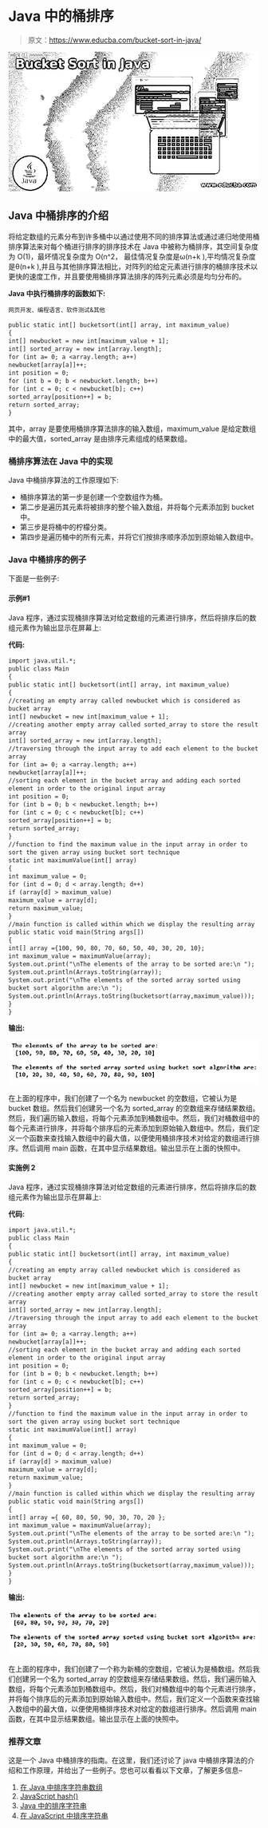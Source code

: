 # Java 中的桶排序

> 原文：<https://www.educba.com/bucket-sort-in-java/>

![Bucket Sort in Java](img/2e912222ed91fb5ac09510b5ee0f776b.png)



## Java 中桶排序的介绍

将给定数组的元素分布到许多桶中以通过使用不同的排序算法或通过递归地使用桶排序算法来对每个桶进行排序的排序技术在 Java 中被称为桶排序，其空间复杂度为 O(1)，最坏情况复杂度为 O(n^2， 最佳情况复杂度是ω(n+k ),平均情况复杂度是θ(n+k ),并且与其他排序算法相比，对阵列的给定元素进行排序的桶排序技术以更快的速度工作，并且要使用桶排序算法排序的阵列元素必须是均匀分布的。

**Java 中执行桶排序的函数如下:**

<small>网页开发、编程语言、软件测试&其他</small>

```
public static int[] bucketsort(int[] array, int maximum_value)
{
int[] newbucket = new int[maximum_value + 1];
int[] sorted_array = new int[array.length];
for (int a= 0; a <array.length; a++)
newbucket[array[a]]++;
int position = 0;
for (int b = 0; b < newbucket.length; b++)
for (int c = 0; c < newbucket[b]; c++)
sorted_array[position++] = b;
return sorted_array;
}
```

其中，array 是要使用桶排序算法排序的输入数组，maximum_value 是给定数组中的最大值，sorted_array 是由排序元素组成的结果数组。

### 桶排序算法在 Java 中的实现

Java 中桶排序算法的工作原理如下:

*   桶排序算法的第一步是创建一个空数组作为桶。
*   第二步是遍历其元素将被排序的整个输入数组，并将每个元素添加到 bucket 中。
*   第三步是将桶中的柠檬分类。
*   第四步是遍历桶中的所有元素，并将它们按排序顺序添加到原始输入数组中。

### Java 中桶排序的例子

下面是一些例子:

#### 示例#1

Java 程序，通过实现桶排序算法对给定数组的元素进行排序，然后将排序后的数组元素作为输出显示在屏幕上:

**代码:**

```
import java.util.*;
public class Main
{
public static int[] bucketsort(int[] array, int maximum_value)
{
//creating an empty array called newbucket which is considered as bucket array
int[] newbucket = new int[maximum_value + 1];
//creating another empty array called sorted_array to store the result array
int[] sorted_array = new int[array.length];
//traversing through the input array to add each element to the bucket array
for (int a= 0; a <array.length; a++)
newbucket[array[a]]++;
//sorting each element in the bucket array and adding each sorted element in order to the original input array
int position = 0;
for (int b = 0; b < newbucket.length; b++)
for (int c = 0; c < newbucket[b]; c++)
sorted_array[position++] = b;
return sorted_array;
}
//function to find the maximum value in the input array in order to sort the given array using bucket sort technique
static int maximumValue(int[] array)
{
int maximum_value = 0;
for (int d = 0; d < array.length; d++)
if (array[d] > maximum_value)
maximum_value = array[d];
return maximum_value;
}
//main function is called within which we display the resulting array
public static void main(String args[])
{
int[] array ={100, 90, 80, 70, 60, 50, 40, 30, 20, 10};
int maximum_value = maximumValue(array);
System.out.print("\nThe elements of the array to be sorted are:\n ");
System.out.println(Arrays.toString(array));
System.out.print("\nThe elements of the sorted array sorted using bucket sort algorithm are:\n ");
System.out.println(Arrays.toString(bucketsort(array,maximum_value)));
}
}
```

**输出:**

![Bucket Sort in Java -1.1](img/7e9620e95be350a616b4897a66bade56.png)



在上面的程序中，我们创建了一个名为 newbucket 的空数组，它被认为是 bucket 数组。然后我们创建另一个名为 sorted_array 的空数组来存储结果数组。然后，我们遍历输入数组，将每个元素添加到桶数组中。然后，我们对桶数组中的每个元素进行排序，并将每个排序后的元素添加到原始输入数组中。然后，我们定义一个函数来查找输入数组中的最大值，以便使用桶排序技术对给定的数组进行排序。然后调用 main 函数，在其中显示结果数组。输出显示在上面的快照中。

#### 实施例 2

Java 程序，通过实现桶排序算法对给定数组的元素进行排序，然后将排序后的数组元素作为输出显示在屏幕上:

**代码:**

```
import java.util.*;
public class Main
{
public static int[] bucketsort(int[] array, int maximum_value)
{
//creating an empty array called newbucket which is considered as bucket array
int[] newbucket = new int[maximum_value + 1];
//creating another empty array called sorted_array to store the result array
int[] sorted_array = new int[array.length];
//traversing through the input array to add each element to the bucket array
for (int a= 0; a <array.length; a++)
newbucket[array[a]]++;
//sorting each element in the bucket array and adding each sorted element in order to the original input array
int position = 0;
for (int b = 0; b < newbucket.length; b++)
for (int c = 0; c < newbucket[b]; c++)
sorted_array[position++] = b;
return sorted_array;
}
//function to find the maximum value in the input array in order to sort the given array using bucket sort technique
static int maximumValue(int[] array)
{
int maximum_value = 0;
for (int d = 0; d < array.length; d++)
if (array[d] > maximum_value)
maximum_value = array[d];
return maximum_value;
}
//main function is called within which we display the resulting array
public static void main(String args[])
{
int[] array ={ 60, 80, 50, 90, 30, 70, 20 };
int maximum_value = maximumValue(array);
System.out.print("\nThe elements of the array to be sorted are:\n ");
System.out.println(Arrays.toString(array));
System.out.print("\nThe elements of the sorted array sorted using bucket sort algorithm are:\n ");
System.out.println(Arrays.toString(bucketsort(array,maximum_value)));
}
}
```

**输出:**

![Bucket Sort in Java -1.2](img/ff41a9d0cc665abc024c6a55fff82b8f.png)



在上面的程序中，我们创建了一个称为新桶的空数组，它被认为是桶数组。然后我们创建另一个名为 sorted_array 的空数组来存储结果数组。然后，我们遍历输入数组，将每个元素添加到桶数组中。然后，我们对桶数组中的每个元素进行排序，并将每个排序后的元素添加到原始输入数组中。然后，我们定义一个函数来查找输入数组中的最大值，以便使用桶排序技术对给定的数组进行排序。然后调用 main 函数，在其中显示结果数组。输出显示在上面的快照中。

### 推荐文章

这是一个 Java 中桶排序的指南。在这里，我们还讨论了 java 中桶排序算法的介绍和工作原理，并给出了一些例子。您也可以看看以下文章，了解更多信息–

1.  [在 Java 中排序字符串数组](https://www.educba.com/sort-string-array-in-java/)
2.  [JavaScript hash()](https://www.educba.com/javascript-hash/)
3.  [Java 中的排序字符串](https://www.educba.com/sort-string-in-java/)
4.  [在 JavaScript 中排序字符串](https://www.educba.com/sort-string-in-javascript/)





